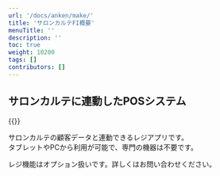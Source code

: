 ```yaml
---
url: '/docs/anken/make/'
title: 'サロンカルテFI概要'
menuTitle: ''
description: ''
toc: true
weight: 10200
tags: []
contributors: []
---
```


## サロンカルテに連動したPOSシステム

{{<iTablet filename="img/posIcatch" msg="顧客の作成画面">}}

サロンカルテの顧客データと連動できるレジアプリです。  
タブレットやPCから利用が可能で、専門の機器は不要です。

レジ機能はオプション扱いです。詳しくはお問い合わせください。
